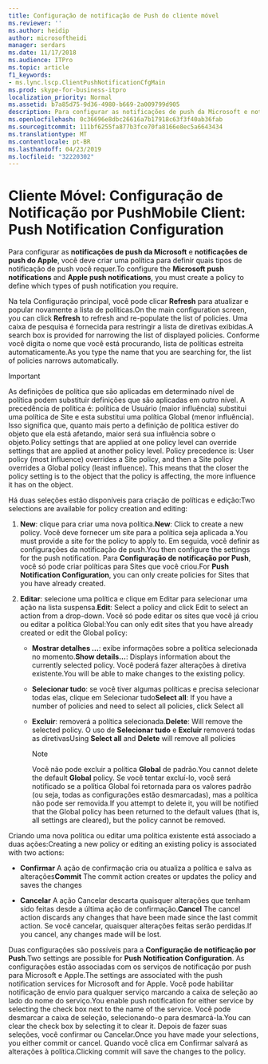 ```yaml
---
title: Configuração de notificação de Push do cliente móvel
ms.reviewer: ''
ms.author: heidip
author: microsoftheidi
manager: serdars
ms.date: 11/17/2018
ms.audience: ITPro
ms.topic: article
f1_keywords:
- ms.lync.lscp.ClientPushNotificationCfgMain
ms.prod: skype-for-business-itpro
localization_priority: Normal
ms.assetid: b7a85d75-9d36-4980-b669-2a009799d905
description: Para configurar as notificações de push da Microsoft e notificações de push do Apple, você deve criar uma política para definir quais tipos de notificação por push você exige.
ms.openlocfilehash: 0c36696e8dbc26616a7b17918c63f3f40ab36fab
ms.sourcegitcommit: 111bf6255fa877b3fce70fa8166e8ec5a6643434
ms.translationtype: MT
ms.contentlocale: pt-BR
ms.lasthandoff: 04/23/2019
ms.locfileid: "32220302"
---
```

# <a name="mobile-client-push-notification-configuration"></a><span data-ttu-id="09107-103">Cliente Móvel: Configuração de Notificação por Push</span><span class="sxs-lookup"><span data-stu-id="09107-103">Mobile Client: Push Notification Configuration</span></span>
 
<span data-ttu-id="09107-104">Para configurar as **notificações de push da Microsoft** e **notificações de push do Apple**, você deve criar uma política para definir quais tipos de notificação de push você requer.</span><span class="sxs-lookup"><span data-stu-id="09107-104">To configure the **Microsoft push notifications** and **Apple push notifications**, you must create a policy to define which types of push notification you require.</span></span>
  
<span data-ttu-id="09107-105">Na tela Configuração principal, você pode clicar **Refresh** para atualizar e popular novamente a lista de políticas.</span><span class="sxs-lookup"><span data-stu-id="09107-105">On the main configuration screen, you can click **Refresh** to refresh and re-populate the list of policies.</span></span> <span data-ttu-id="09107-106">Uma caixa de pesquisa é fornecida para restringir a lista de diretivas exibidas.</span><span class="sxs-lookup"><span data-stu-id="09107-106">A search box is provided for narrowing the list of displayed policies.</span></span> <span data-ttu-id="09107-107">Conforme você digita o nome que você está procurando, lista de políticas estreita automaticamente.</span><span class="sxs-lookup"><span data-stu-id="09107-107">As you type the name that you are searching for, the list of policies narrows automatically.</span></span>
  
> [!IMPORTANT]
> <span data-ttu-id="09107-p102">As definições de política que são aplicadas em determinado nível de política podem substituir definições que são aplicadas em outro nível. A precedência de política é: política de Usuário (maior influência) substitui uma política de Site e esta substitui uma política Global (menor influência). Isso significa que, quanto mais perto a definição de política estiver do objeto que ela está afetando, maior será sua influência sobre o objeto.</span><span class="sxs-lookup"><span data-stu-id="09107-p102">Policy settings that are applied at one policy level can override settings that are applied at another policy level. Policy precedence is: User policy (most influence) overrides a Site policy, and then a Site policy overrides a Global policy (least influence). This means that the closer the policy setting is to the object that the policy is affecting, the more influence it has on the object.</span></span> 
  
<span data-ttu-id="09107-111">Há duas seleções estão disponíveis para criação de políticas e edição:</span><span class="sxs-lookup"><span data-stu-id="09107-111">Two selections are available for policy creation and editing:</span></span>
  
1. <span data-ttu-id="09107-112">**New**: clique para criar uma nova política.</span><span class="sxs-lookup"><span data-stu-id="09107-112">**New**: Click to create a new policy.</span></span> <span data-ttu-id="09107-113">Você deve fornecer um site para a política seja aplicada a.</span><span class="sxs-lookup"><span data-stu-id="09107-113">You must provide a site for the policy to apply to.</span></span> <span data-ttu-id="09107-114">Em seguida, você definir as configurações da notificação de push.</span><span class="sxs-lookup"><span data-stu-id="09107-114">You then configure the settings for the push notification.</span></span> <span data-ttu-id="09107-115">Para **Configuração de notificação por Push**, você só pode criar políticas para Sites que você criou.</span><span class="sxs-lookup"><span data-stu-id="09107-115">For **Push Notification Configuration**, you can only create policies for Sites that you have already created.</span></span>
    
2. <span data-ttu-id="09107-116">**Editar**: selecione uma política e clique em Editar para selecionar uma ação na lista suspensa.</span><span class="sxs-lookup"><span data-stu-id="09107-116">**Edit**: Select a policy and click Edit to select an action from a drop-down.</span></span> <span data-ttu-id="09107-117">Você só pode editar os sites que você já criou ou editar a política Global:</span><span class="sxs-lookup"><span data-stu-id="09107-117">You can only edit sites that you have already created or edit the Global policy:</span></span>
    
   - <span data-ttu-id="09107-118">**Mostrar detalhes …**: exibe informações sobre a política selecionada no momento.</span><span class="sxs-lookup"><span data-stu-id="09107-118">**Show details…**: Displays information about the currently selected policy.</span></span> <span data-ttu-id="09107-119">Você poderá fazer alterações à diretiva existente.</span><span class="sxs-lookup"><span data-stu-id="09107-119">You will be able to make changes to the existing policy.</span></span>
    
   - <span data-ttu-id="09107-120">**Selecionar tudo**: se você tiver algumas políticas e precisa selecionar todas elas, clique em Selecionar tudo</span><span class="sxs-lookup"><span data-stu-id="09107-120">**Select all**: If you have a number of policies and need to select all policies, click Select all</span></span>
    
   - <span data-ttu-id="09107-121">**Excluir**: removerá a política selecionada.</span><span class="sxs-lookup"><span data-stu-id="09107-121">**Delete**: Will remove the selected policy.</span></span> <span data-ttu-id="09107-122">O uso de **Selecionar tudo** e **Excluir** removerá todas as diretivas</span><span class="sxs-lookup"><span data-stu-id="09107-122">Using **Select all** and **Delete** will remove all policies</span></span>
    
     > [!NOTE]
     > <span data-ttu-id="09107-123">Você não pode excluir a política **Global** de padrão.</span><span class="sxs-lookup"><span data-stu-id="09107-123">You cannot delete the default **Global** policy.</span></span> <span data-ttu-id="09107-124">Se você tentar excluí-lo, você será notificado se a política Global foi retornada para os valores padrão (ou seja, todas as configurações estão desmarcadas), mas a política não pode ser removida.</span><span class="sxs-lookup"><span data-stu-id="09107-124">If you attempt to delete it, you will be notified that the Global policy has been returned to the default values (that is, all settings are cleared), but the policy cannot be removed.</span></span>
  
<span data-ttu-id="09107-125">Criando uma nova política ou editar uma política existente está associado a duas ações:</span><span class="sxs-lookup"><span data-stu-id="09107-125">Creating a new policy or editing an existing policy is associated with two actions:</span></span>
  
- <span data-ttu-id="09107-126">**Confirmar** A ação de confirmação cria ou atualiza a política e salva as alterações</span><span class="sxs-lookup"><span data-stu-id="09107-126">**Commit** The commit action creates or updates the policy and saves the changes</span></span>
    
- <span data-ttu-id="09107-127">**Cancelar** A ação Cancelar descarta quaisquer alterações que tenham sido feitas desde a última ação de confirmação.</span><span class="sxs-lookup"><span data-stu-id="09107-127">**Cancel** The cancel action discards any changes that have been made since the last commit action.</span></span> <span data-ttu-id="09107-128">Se você cancelar, quaisquer alterações feitas serão perdidas.</span><span class="sxs-lookup"><span data-stu-id="09107-128">If you cancel, any changes made will be lost.</span></span>
    
<span data-ttu-id="09107-129">Duas configurações são possíveis para a **Configuração de notificação por Push**.</span><span class="sxs-lookup"><span data-stu-id="09107-129">Two settings are possible for **Push Notification Configuration**.</span></span> <span data-ttu-id="09107-130">As configurações estão associadas com os serviços de notificação por push para Microsoft e Apple.</span><span class="sxs-lookup"><span data-stu-id="09107-130">The settings are associated with the push notification services for Microsoft and for Apple.</span></span> <span data-ttu-id="09107-131">Você pode habilitar notificação de envio para qualquer serviço marcando a caixa de seleção ao lado do nome do serviço.</span><span class="sxs-lookup"><span data-stu-id="09107-131">You enable push notification for either service by selecting the check box next to the name of the service.</span></span> <span data-ttu-id="09107-132">Você pode desmarcar a caixa de seleção, selecionando-o para desmarcá-la.</span><span class="sxs-lookup"><span data-stu-id="09107-132">You can clear the check box by selecting it to clear it.</span></span> <span data-ttu-id="09107-133">Depois de fazer suas seleções, você confirmar ou Cancelar.</span><span class="sxs-lookup"><span data-stu-id="09107-133">Once you have made your selections, you either commit or cancel.</span></span> <span data-ttu-id="09107-134">Quando você clica em Confirmar salvará as alterações à política.</span><span class="sxs-lookup"><span data-stu-id="09107-134">Clicking commit will save the changes to the policy.</span></span>
  

